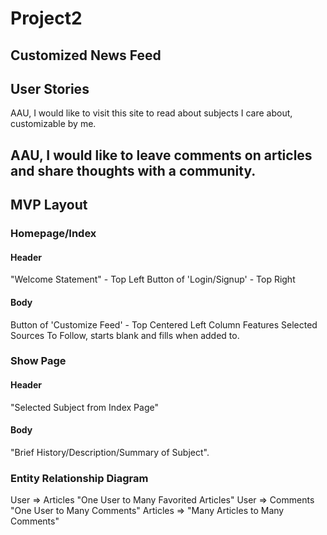 # Project2

Customized News Feed
---
## User Stories

AAU, I would like to visit this site to read about subjects I care about, customizable by me.

AAU, I would like to leave comments on articles and share thoughts with a community.
---
## MVP Layout


### Homepage/Index

#### Header
"Welcome Statement" - Top Left
Button of 'Login/Signup' - Top Right

 #### Body

Button of 'Customize Feed' - Top Centered
Left Column Features Selected Sources To Follow, starts blank and fills when added to.

### Show Page

#### Header
"Selected Subject from Index Page"

#### Body

"Brief History/Description/Summary of Subject".

### Entity Relationship Diagram

User => Articles "One User to Many Favorited Articles"
User => Comments "One User to Many Comments"
Articles => "Many Articles to Many Comments"
